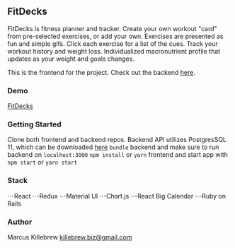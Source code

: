 ## FitDecks

FitDecks is fitness planner and tracker. Create your own workout "card" from pre-selected exercises, or add your own. Exercises are presented as fun and simple gifs. Click each exercise for a list of the cues. Track your workout history and weight loss. Individualized macronutrient profile that updates as your weight and goals changes.

This is the frontend for the project. Check out the backend [here](https://github.com/mnkillebr/fitdex-backend "FitDecks Backend").

### Demo
[FitDecks](http://youtube.com)

### Getting Started

Clone both frontend and backend repos. 
Backend API utilizes PostgresSQL 11, which can be downloaded [here](https://www.postgresql.org/)
`bundle` backend and make sure to run backend on `localhost:3000`
`npm install` or `yarn` frontend and start app with `npm start` or `yarn start`

### Stack

⋅⋅-React
⋅⋅-Redux
⋅⋅-Material UI
⋅⋅-Chart.js
⋅⋅-React Big Calendar
⋅⋅-Ruby on Rails

### Author
Marcus Killebrew [killebrew.biz@gmail.com](mailto:killebrew.biz@gmail.com)




